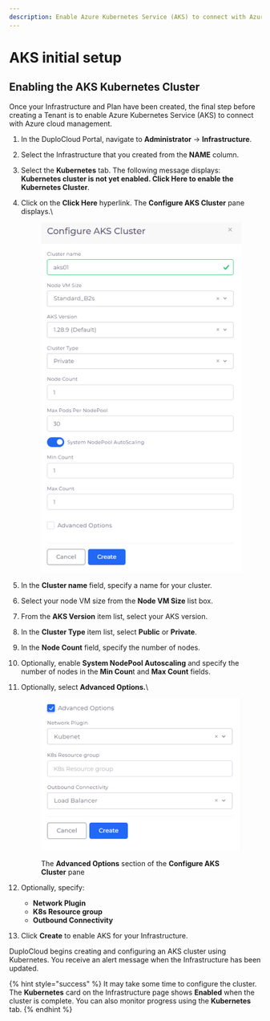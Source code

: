 ```yaml
---
description: Enable Azure Kubernetes Service (AKS) to connect with Azure
---
```


# AKS initial setup

## Enabling the AKS Kubernetes Cluster

Once your Infrastructure and Plan have been created, the final step before creating a Tenant is to enable Azure Kubernetes Service (AKS) to connect with Azure cloud management.

1. In the DuploCloud Portal, navigate to **Administrator** -> **Infrastructure**.
2. Select the Infrastructure that you created from the **NAME** column.
3. Select the **Kubernetes** tab. The following message displays: **Kubernetes cluster is not yet enabled. Click Here to enable the Kubernetes Cluster**.
4.  Click on the **Click Here** hyperlink. The **Configure AKS Cluster** pane displays.\


    <div align="left"><figure><img src="../../../.gitbook/assets/Screenshot (44).png" alt=""><figcaption></figcaption></figure></div>
5. In the **Cluster name** field, specify a name for your cluster.
6. Select your node VM size from the **Node VM Size** list box.&#x20;
7. From the **AKS Version** item list, select your AKS version.
8. In the **Cluster Type** item list, select **Public** or **Private**.
9. In the **Node Count** field, specify the number of nodes.&#x20;
10. Optionally, enable **System NodePool Autoscaling** and specify the number of nodes in the **Min Coun**t and **Max Count** fields.
11. Optionally, select **Advanced Options.**\


    <div align="left"><figure><img src="../../../.gitbook/assets/Screenshot (45).png" alt=""><figcaption><p>The <strong>Advanced Options</strong> section of the <strong>Configure AKS Cluster</strong> pane</p></figcaption></figure></div>
12. &#x20;Optionally, specify:
    * **Network Plugin**
    * **K8s Resource group**
    * **Outbound Connectivity**
13. Click **Create** to enable AKS for your Infrastructure.&#x20;

DuploCloud begins creating and configuring an AKS cluster using Kubernetes. You receive an alert message when the Infrastructure has been updated.&#x20;

{% hint style="success" %}
It may take some time to configure the cluster. The **Kubernetes** card on the Infrastructure page shows **Enabled** when the cluster is complete. You can also monitor progress using the **Kubernetes** tab.
{% endhint %}

